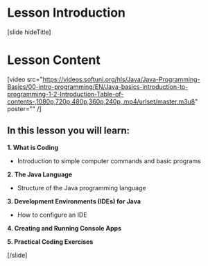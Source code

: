 # Lesson Introduction

[slide hideTitle]

# Lesson Content

[video src="https://videos.softuni.org/hls/Java/Java-Programming-Basics/00-intro-programming/EN/Java-basics-introduction-to-programming-1-2-Introduction-Table-of-contents-,1080p,720p,480p,360p,240p,.mp4/urlset/master.m3u8" poster="" /]

## In this lesson you will learn:

**1. What is Coding**

- Introduction to simple computer commands and basic programs

**2. The Java Language**

- Structure of the Java programming language

**3. Development Environments (IDEs) for Java**

- How to configure an IDE

**4. Creating and Running Console Apps**


**5. Practical Coding Exercises**

[/slide]
